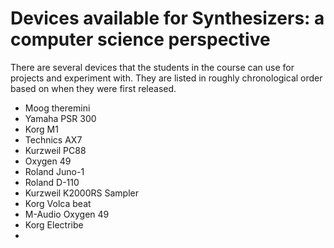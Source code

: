 # Devices available for Synthesizers: a computer science perspective 


There are several devices that the students in the course can use for projects and experiment with. They are listed in roughly chronological order based on when they were first released. 

- Moog theremini 
- Yamaha PSR 300 
- Korg M1 
- Technics AX7 
- Kurzweil PC88 
- Oxygen 49 
- Roland Juno-1 
- Roland D-110 
- Kurzweil K2000RS Sampler
- Korg Volca beat 
- M-Audio Oxygen 49 
- Korg Electribe 
-
